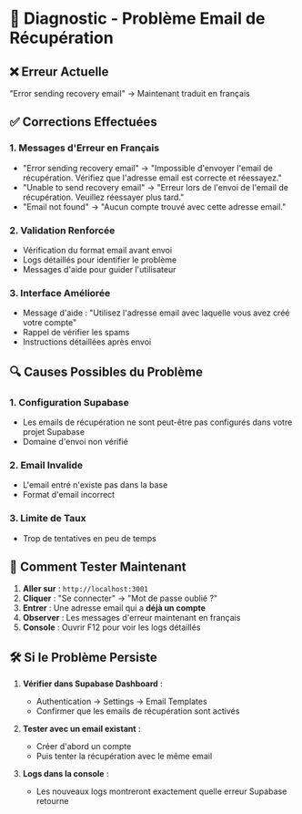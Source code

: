 # 🔧 Diagnostic - Problème Email de Récupération

## ❌ Erreur Actuelle
"Error sending recovery email" → Maintenant traduit en français

## ✅ Corrections Effectuées

### 1. **Messages d'Erreur en Français**
- "Error sending recovery email" → "Impossible d'envoyer l'email de récupération. Vérifiez que l'adresse email est correcte et réessayez."
- "Unable to send recovery email" → "Erreur lors de l'envoi de l'email de récupération. Veuillez réessayer plus tard."
- "Email not found" → "Aucun compte trouvé avec cette adresse email."

### 2. **Validation Renforcée**
- Vérification du format email avant envoi
- Logs détaillés pour identifier le problème
- Messages d'aide pour guider l'utilisateur

### 3. **Interface Améliorée**
- Message d'aide : "Utilisez l'adresse email avec laquelle vous avez créé votre compte"
- Rappel de vérifier les spams
- Instructions détaillées après envoi

## 🔍 Causes Possibles du Problème

### 1. **Configuration Supabase**
- Les emails de récupération ne sont peut-être pas configurés dans votre projet Supabase
- Domaine d'envoi non vérifié

### 2. **Email Invalide**
- L'email entré n'existe pas dans la base
- Format d'email incorrect

### 3. **Limite de Taux**
- Trop de tentatives en peu de temps

## 🚀 Comment Tester Maintenant

1. **Aller sur** : `http://localhost:3001`
2. **Cliquer** : "Se connecter" → "Mot de passe oublié ?"
3. **Entrer** : Une adresse email qui a **déjà un compte**
4. **Observer** : Les messages d'erreur maintenant en français
5. **Console** : Ouvrir F12 pour voir les logs détaillés

## 🛠️ Si le Problème Persiste

1. **Vérifier dans Supabase Dashboard** :
   - Authentication → Settings → Email Templates
   - Confirmer que les emails de récupération sont activés

2. **Tester avec un email existant** :
   - Créer d'abord un compte
   - Puis tenter la récupération avec le même email

3. **Logs dans la console** :
   - Les nouveaux logs montreront exactement quelle erreur Supabase retourne